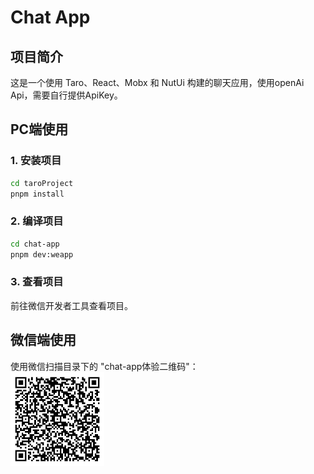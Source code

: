 # Chat App

## 项目简介
这是一个使用 Taro、React、Mobx 和 NutUi 构建的聊天应用，使用openAi Api，需要自行提供ApiKey。

## PC端使用
### 1. 安装项目
```bash
cd taroProject
pnpm install
```
### 2. 编译项目
```bash
cd chat-app
pnpm dev:weapp
```
### 3. 查看项目
前往微信开发者工具查看项目。

## 微信端使用
使用微信扫描目录下的 "chat-app体验二维码"：
<br>
<img src="./chat-app体验二维码.jpg" alt="chat-app体验二维码" width="150" height="150">
